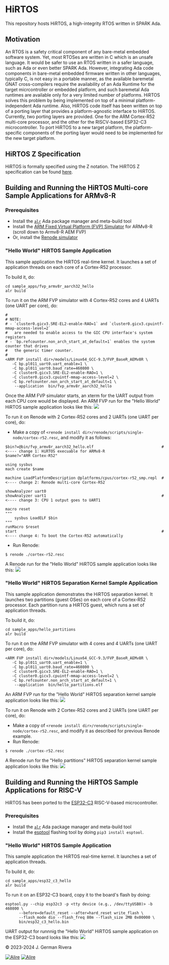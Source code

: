 # HiRTOS

This repository hosts HiRTOS, a high-integrity RTOS written in SPARK Ada.

## Motivation

An RTOS is a safety critical component of any bare-metal embedded software system.
Yet, most RTOSes are written in C which is an unsafe language. It would be safer
to use an RTOS written in a safer language, such as Ada or even better SPARK Ada.
However, integrating Ada code components in bare-metal embedded firmware written
in other languages, typically C, is not easy in a portable manner, as the available
baremetal GNAT cross-compilers require the availability of an Ada Runtime for the
target micrcontroller or embedded platform, and such baremetal Ada runtimes are
available only for a very limited number of platforms. HiRTOS solves this problem
by being implemented on top of a minimal platform-independent Ada runtime.
Also, HiRTOS code itself has been written on top of a porting layer that provides
a platform-agnostic interface to HiRTOS. Currently, two porting layers are provided.
One for the ARM Cortex-R52 multi-core processor, and the other for the RISCV-based
ESP32-C3 microcontroller. To port HiRTOS to a new target platform, the
platform-specific components of the porting layer would need to be implemented for
the new target platform.

## HiRTOS Z Specification

HiRTOS is formally specified using the Z notation. The HiRTOS Z specification can
be found [here](doc/HiRTOS.pdf).

## Building and Running the HiRTOS Multi-core Sample Applications for ARMv8-R

### Prerequisites

* Install the [`alr`](https://alire.ada.dev/docs/) Ada package manager and meta-build tool
* Install the [ARM Fixed Virtual Platform (FVP) Simulator](https://developer.arm.com/downloads/-/arm-ecosystem-models)
  for ARMv8-R (scroll down to Armv8-R AEM FVP)
* Or, install the [Renode simulator](https://github.com/renode/renode/blob/master/README.rst#installation)

### "Hello World" HiRTOS Sample Application

This sample application the HiRTOS real-time kernel. It launches a set of application threads on
each core of a Cortex-R52 processor.

To build it, do:

```
cd sample_apps/fvp_armv8r_aarch32_hello
alr build
```

To run it on the ARM FVP simulator with 4 Cortex-R52 cores and 4 UARTs (one UART per core), do:

```
#
# NOTE:
# - `cluster0.gicv3.SRE-EL2-enable-RAO=1` and `cluster0.gicv3.cpuintf-mmap-access-level=2`
#   are needed to enable access to the GIC CPU interface's system registers
# - `bp.refcounter.non_arch_start_at_default=1` enables the system counter that drives
#   the generic timer counter.
#
<ARM FVP install dir>/models/Linux64_GCC-9.3/FVP_BaseR_AEMv8R \
   -C bp.pl011_uart0.uart_enable=1 \
   -C bp.pl011_uart0.baud_rate=460800 \
   -C cluster0.gicv3.SRE-EL2-enable-RAO=1 \
   -C cluster0.gicv3.cpuintf-mmap-access-level=2 \
   -C bp.refcounter.non_arch_start_at_default=1 \
	--application  bin/fvp_armv8r_aarch32_hello
```

Once the ARM FVP simulator starts, an xterm for the UART output from each CPU core would be
displayed.
An ARM FVP run for the "Hello World" HiRTOS sample application looks like this: ![](doc/HiRTOS_Sample_App_Running.png)

To run it on Renode with 2 Cortex-R52 cores and 2 UARTs (one UART per core), do:

* Make a copy of `<renode install dir>/renode/scripts/single-node/cortex-r52.resc`, and modify it as follows:

```
$bin?=@bin/fvp_armv8r_aarch32_hello.elf                              # <---- change 1: HiRTOS execuable for ARMv8-R
$name?="ARM Cortex-R52"

using sysbus
mach create $name

machine LoadPlatformDescription @platforms/cpus/cortex-r52_smp.repl  # <---- change 2: Renode multi-core Cortex-R52

showAnalyzer uart0
showAnalyzer uart1                                                   # <---- change 3: CPU 1 output goes to UART1

macro reset
"""
    sysbus LoadELF $bin
"""
runMacro $reset
start                                                                # <---- change 4: To boot the Cortex-R52 automatically
```

* Run Renode:
```
$ renode ./cortex-r52.resc
```
A Renode run for the "Hello World" HiRTOS sample application looks like this: ![](doc/HiRTOS_Sample_App_Running_On_Renode.png)

### "Hello World" HiRTOS Separation Kernel Sample Application

This sample application demonstrates the HiRTOS separation kernel. It launches two partitions
(guest OSes) on each core of a Cortex-R52 processor. Each partition runs a HiRTOS guest, which
runs a set of application threads.

To build it, do:
```
cd sample_apps/hello_partitions
alr build
```

To run it on the ARM FVP simulator with 4 cores and 4 UARTs (one UART per core), do:
```
<ARM FVP install dir>/models/Linux64_GCC-9.3/FVP_BaseR_AEMv8R \
   -C bp.pl011_uart0.uart_enable=1 \
   -C bp.pl011_uart0.baud_rate=460800 \
   -C cluster0.gicv3.SRE-EL2-enable-RAO=1 \
   -C cluster0.gicv3.cpuintf-mmap-access-level=2 \
   -C bp.refcounter.non_arch_start_at_default=1 \
	--application  bin/hello_partitions.elf
```

An ARM FVP run for the "Hello World" HiRTOS separation kernel sample application looks like this: ![](doc/HiRTOS_Separation_Kernel_Sample_App_Running.png)

To run it on Renode with 2 Cortex-R52 cores and 2 UARTs (one UART per core), do:

* Make a copy of `<renode install dir>/renode/scripts/single-node/cortex-r52.resc`, and modify it as
described for previous Renode example.
* Run Renode:
```
$ renode ./cortex-r52.resc
```
A Renode run for the "Hello partitions" HiRTOS separation kernel sample application looks like this: ![](doc/HiRTOS_Separation_Kernel_Sample_App_Running_On_Renode.png)

## Building and Running the HiRTOS Sample Applications for RISC-V

HiRTOS has been ported to the [ESP32-C3](https://www.espressif.com/en/products/socs/esp32-c3) RISC-V-based
microcontroller.

### Prerequisites

* Install the [`alr`](https://alire.ada.dev/docs/) Ada package manager and meta-build tool
* Install the [esptool](https://docs.espressif.com/projects/esptool/en/latest/esp32/) flashing tool
  by doing `pip3 install esptool`.

### "Hello World" HiRTOS Sample Application

This sample application the HiRTOS real-time kernel. It launches a set of application threads.

To build it, do:

```
cd sample_apps/esp32_c3_hello
alr build
```

To run it on an ESP32-C3 board, copy it to the board's flash by doing:

```
esptool.py --chip esp32c3 -p <tty device (e.g., /dev/ttyUSB0)> -b 460800 \
      --before=default_reset --after=hard_reset write_flash \
      --flash_mode dio --flash_freq 80m --flash_size 2MB 0x00000 \
      bin/esp32_c3_hello.bin
```

UART output for runnnig the "Hello World" HiRTOS sample application on the ESP32-C3 board looks like this: ![](doc/HiRTOS_Sample_App_Running_On_ESP32-C3.png)

&copy; 2023-2024 J. German Rivera

[![Alire](https://img.shields.io/endpoint?url=https://alire.ada.dev/badges/hirtos.json)](https://alire.ada.dev/crates/hirtos.html)
[![Alire](https://img.shields.io/endpoint?url=https://alire.ada.dev/badges/hirtos_separation_kernel.json)](https://alire.ada.dev/crates/hirtos_separation_kernel.html)
